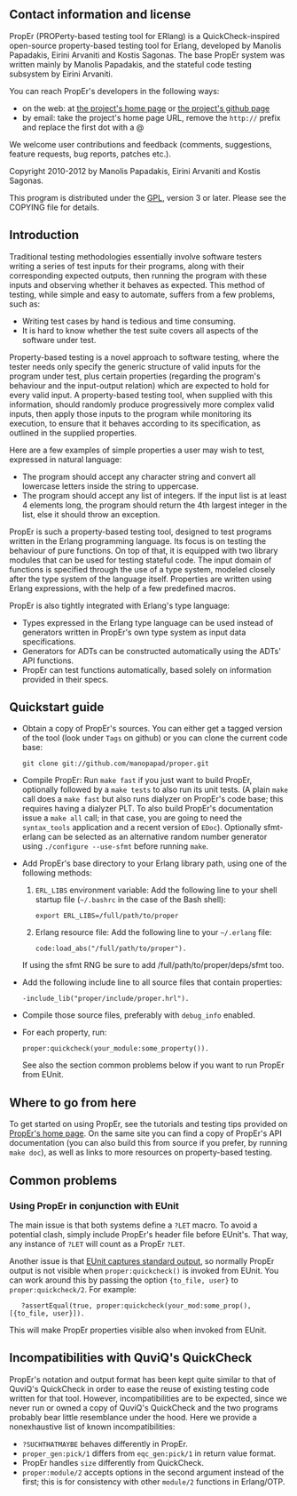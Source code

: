 Contact information and license
-------------------------------

PropEr (PROPerty-based testing tool for ERlang) is a QuickCheck-inspired
open-source property-based testing tool for Erlang, developed by Manolis
Papadakis, Eirini Arvaniti and Kostis Sagonas. The base PropEr system was
written mainly by Manolis Papadakis, and the stateful code testing subsystem by
Eirini Arvaniti.

You can reach PropEr's developers in the following ways:

*   on the web: at [the project's home page](http://proper.softlab.ntua.gr) or
    [the project's github page](https://github.com/manopapad/proper)
*   by email: take the project's home page URL, remove the `http://` prefix and
    replace the first dot with a @

We welcome user contributions and feedback (comments, suggestions, feature
requests, bug reports, patches etc.).

Copyright 2010-2012 by Manolis Papadakis, Eirini Arvaniti and Kostis Sagonas.

This program is distributed under the [GPL](http://www.gnu.org/licenses/gpl.html),
version 3 or later. Please see the COPYING file for details.


Introduction
------------

Traditional testing methodologies essentially involve software testers writing a
series of test inputs for their programs, along with their corresponding
expected outputs, then running the program with these inputs and observing
whether it behaves as expected. This method of testing, while simple and easy to
automate, suffers from a few problems, such as:

*   Writing test cases by hand is tedious and time consuming.
*   It is hard to know whether the test suite covers all aspects of the software
    under test.

Property-based testing is a novel approach to software testing, where the tester
needs only specify the generic structure of valid inputs for the program under
test, plus certain properties (regarding the program's behaviour and the
input-output relation) which are expected to hold for every valid input.
A property-based testing tool, when supplied with this information, should randomly
produce progressively more complex valid inputs, then apply those inputs to the
program while monitoring its execution, to ensure that it behaves according to
its specification, as outlined in the supplied properties.

Here are a few examples of simple properties a user may wish to test, expressed
in natural language:

*   The program should accept any character string and convert all lowercase
    letters inside the string to uppercase.
*   The program should accept any list of integers. If the input list is at
    least 4 elements long, the program should return the 4th largest integer in
    the list, else it should throw an exception.

PropEr is such a property-based testing tool, designed to test programs written
in the Erlang programming language. Its focus is on testing the behaviour of
pure functions. On top of that, it is equipped with two library modules that can
be used for testing stateful code. The input domain of functions is specified
through the use of a type system, modeled closely after the type system of the
language itself. Properties are written using Erlang expressions, with the help
of a few predefined macros.

PropEr is also tightly integrated with Erlang's type language:

*   Types expressed in the Erlang type language can be used instead of
    generators written in PropEr's own type system as input data specifications.
*   Generators for ADTs can be constructed automatically using the ADTs' API
    functions.
*   PropEr can test functions automatically, based solely on information
    provided in their specs.


Quickstart guide
----------------

*   Obtain a copy of PropEr's sources. You can either get a tagged version of
    the tool (look under `Tags` on github) or you can clone the current code
    base:

        git clone git://github.com/manopapad/proper.git

*   Compile PropEr: Run `make fast` if you just want to build PropEr, optionally
    followed by a `make tests` to also run its unit tests. (A plain `make` call
    does a `make fast` but also runs dialyzer on PropEr's code base; this
    requires having a dialyzer PLT. To also build PropEr's documentation issue
    a `make all` call; in that case, you are going to need the `syntax_tools`
    application and a recent version of `EDoc`).
    Optionally sfmt-erlang can be selected as an alternative random number
    generator using `./configure --use-sfmt` before running `make`.
*   Add PropEr's base directory to your Erlang library path, using one of the
    following methods:
    1.   `ERL_LIBS` environment variable: Add the following line to your shell
         startup file (`~/.bashrc` in the case of the Bash shell):

             export ERL_LIBS=/full/path/to/proper
    2.   Erlang resource file: Add the following line to your `~/.erlang` file:

             code:load_abs("/full/path/to/proper").

    If using the sfmt RNG be sure to add /full/path/to/proper/deps/sfmt too.
*   Add the following include line to all source files that contain properties:

        -include_lib("proper/include/proper.hrl").

*   Compile those source files, preferably with `debug_info` enabled.
*   For each property, run:

        proper:quickcheck(your_module:some_property()).

    See also the section common problems below if you want to run
    PropEr from EUnit.


Where to go from here
---------------------

To get started on using PropEr, see the tutorials and testing tips provided on
[PropEr's home page](http://proper.softlab.ntua.gr). On the same site you can
find a copy of PropEr's API documentation (you can also build this from source
if you prefer, by running `make doc`), as well as links to more resources on
property-based testing.


Common problems
---------------

### Using PropEr in conjunction with EUnit

The main issue is that both systems define a `?LET` macro. To avoid a potential
clash, simply include PropEr's header file before EUnit's. That way, any
instance of `?LET` will count as a PropEr `?LET`.

Another issue is that [EUnit captures standard output][eunit stdout],
so normally PropEr output is not visible when `proper:quickcheck()` is
invoked from EUnit. You can work around this by passing the option
`{to_file, user}` to `proper:quickcheck/2`. For example:

	   ?assertEqual(true, proper:quickcheck(your_mod:some_prop(), [{to_file, user}]).

This will make PropEr properties visible also when invoked from EUnit.


Incompatibilities with QuviQ's QuickCheck
-----------------------------------------

PropEr's notation and output format has been kept quite similar to that of
QuviQ's QuickCheck in order to ease the reuse of existing testing code written
for that tool. However, incompatibilities are to be expected, since we never
run or owned a copy of QuviQ's QuickCheck and the two programs probably bear
little resemblance under the hood. Here we provide a nonexhaustive list of
known incompatibilities:

*   `?SUCHTHATMAYBE` behaves differently in PropEr.
*   `proper_gen:pick/1` differs from `eqc_gen:pick/1` in return value format.
*   PropEr handles `size` differently from QuickCheck.
*   `proper:module/2` accepts options in the second argument instead of the
    first; this is for consistency with other `module/2` functions in Erlang/OTP.

[eunit stdout]: http://erlang.org/doc/apps/eunit/chapter.html#Running_EUnit
